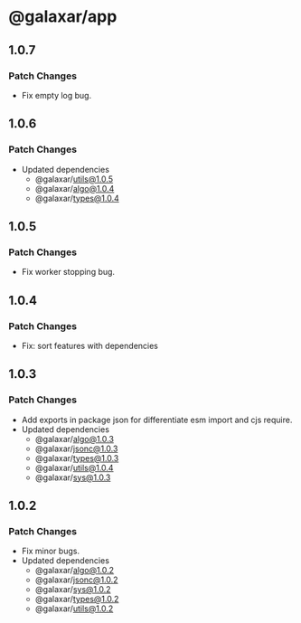 # @galaxar/app

## 1.0.7

### Patch Changes

-   Fix empty log bug.

## 1.0.6

### Patch Changes

-   Updated dependencies
    -   @galaxar/utils@1.0.5
    -   @galaxar/algo@1.0.4
    -   @galaxar/types@1.0.4

## 1.0.5

### Patch Changes

-   Fix worker stopping bug.

## 1.0.4

### Patch Changes

-   Fix: sort features with dependencies

## 1.0.3

### Patch Changes

-   Add exports in package json for differentiate esm import and cjs require.
-   Updated dependencies
    -   @galaxar/algo@1.0.3
    -   @galaxar/jsonc@1.0.3
    -   @galaxar/types@1.0.3
    -   @galaxar/utils@1.0.4
    -   @galaxar/sys@1.0.3

## 1.0.2

### Patch Changes

-   Fix minor bugs.
-   Updated dependencies
    -   @galaxar/algo@1.0.2
    -   @galaxar/jsonc@1.0.2
    -   @galaxar/sys@1.0.2
    -   @galaxar/types@1.0.2
    -   @galaxar/utils@1.0.2
